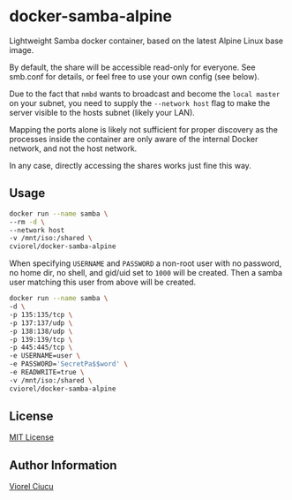 # docker-samba-alpine

Lightweight Samba docker container, based on the latest Alpine Linux base image.

By default, the share will be accessible read-only for everyone.
See smb.conf for details, or feel free to use your own config (see below).

Due to the fact that `nmbd` wants to broadcast and become the `local master` on your subnet,
you need to supply the `--network host` flag to make the server visible to the hosts subnet (likely your LAN).

Mapping the ports alone is likely not sufficient for proper discovery as the processes inside the container are only aware of the internal Docker network, and not the host network.

In any case, directly accessing the shares works just fine this way.

## Usage

```bash
docker run --name samba \
--rm -d \
--network host
-v /mnt/iso:/shared \
cviorel/docker-samba-alpine
```

When specifying `USERNAME` and `PASSWORD` a non-root user with no password, no home dir, no shell, and gid/uid set to `1000`
will be created.
Then a samba user matching this user from above will be created.

```bash
docker run --name samba \
-d \
-p 135:135/tcp \
-p 137:137/udp \
-p 138:138/udp \
-p 139:139/tcp \
-p 445:445/tcp \
-e USERNAME=user \
-e PASSWORD='SecretPa$$word' \
-e READWRITE=true \
-v /mnt/iso:/shared \
cviorel/docker-samba-alpine
```

## License

[MIT License](LICENSE)

## Author Information

[Viorel Ciucu](https://vciconsulting.net/)
